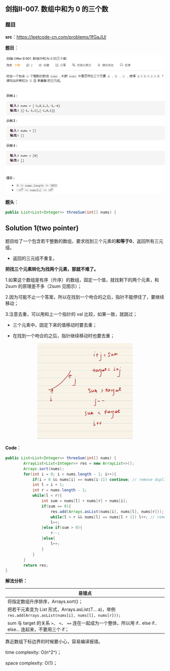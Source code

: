 ## 剑指II-007. 数组中和为 0 的三个数

### 题目

**src**：https://leetcode-cn.com/problems/1fGaJU/

**题目**：

![](../pics/labels/CIii_007.png)

**题头**：

```java
public List<List<Integer>> threeSum(int[] nums) {
```



## Solution 1(two pointer)

题目给了一个包含若干整数的数组，要求找到三个元素的**和等于0**，返回所有三元组。

* 返回的三元组不重复。

**把找三个元素转化为找两个元素，那就不难了。**

1.如果这个数组是有序（升序）的数组，固定一个值，就找剩下的两个元素，和 2sum 的原理差不多（2sum 见图示）；

2.因为可能不止一个答案，所以在找到一个吻合的之后，指针不能停住了，要继续移动；

3.注意去重，可以用和上一个指针的 val 比较，如果一致，就跳过；

* 三个元素中，固定下来的值移动时要去重；

* 在找到一个吻合的之后，指针继续移动时也要去重；

  

<div align="center"> <img src="../pics/expressions/II_006_2sum.jpg" width="60%" height="60%"/> </div>

**Code**：

```java
public List<List<Integer>> threeSum(int[] nums) {
        ArrayList<List<Integer>> res = new ArrayList<>();
        Arrays.sort(nums);
        for(int i = 0; i < nums.length - 1; i++){
            if(i > 0 && nums[i] == nums[i-1]) continue; // remove duplicates;
            int l = i + 1;
            int r = nums.length - 1;
            while(l < r){
                int sum = nums[l] + nums[r] + nums[i];
                if(sum == 0){
                    res.add(Arrays.asList(nums[i], nums[l], nums[r]));
                    while(l < r && nums[l] == nums[l + 1]) l++; // remove duplicates;
                    l++;
                }else if(sum > 0){
                    r--;
                }else{
                    l++;
                }
            }
        }
        return res;
}
```

**解法分析：**

| 易错点                                                       |
| ------------------------------------------------------------ |
| 将指定数组升序排序，Arrays.sort()；                          |
| 把若干元素变为 List 形式，Arrays.asList(T... a)，举例`res.add(Arrays.asList(nums[i], nums[l], nums[r]));` |
| sum 与 target 的关系 `>`、 `<`、 `==` 连在一起成为一个整体，所以用 if.. else if.. else... 连起来，不要用三个 if； |

靠近数组下标边界的时候要小心，容易编译报错。

time complexity: O(n^2^)；

space complexity: O(1)；

